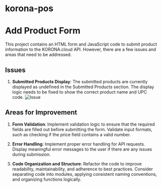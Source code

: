 # korona-pos
# Add Product Form

This project contains an HTML form and JavaScript code to submit product information to the KORONA.cloud API. However, there are a few issues and areas that need to be addressed.

## Issues

1. **Submitted Products Display**: The submitted products are currently displayed as undefined in the Submitted Products section. The display logic needs to be fixed to show the correct product name and UPC code.
![Issue](https://github.com/FulphilledDev/koronaPOS-addProduct/blob/release/2.0/ref/Screenshot.png)
## Areas for Improvement

1. **Form Validation**: Implement validation logic to ensure that the required fields are filled out before submitting the form. Validate input formats, such as checking if the price field contains a valid number.

2. **Error Handling**: Implement proper error handling for API requests. Display meaningful error messages to the user if there are any issues during submission.

3. **Code Organization and Structure**: Refactor the code to improve readability, maintainability, and adherence to best practices. Consider separating code into modules, applying consistent naming conventions, and organizing functions logically.
